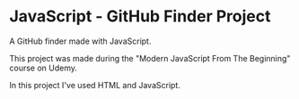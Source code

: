 # JavaScript - GitHub Finder Project
A GitHub finder made with JavaScript.

This project was made during the "Modern JavaScript From The Beginning" course on Udemy.

In this project I've used HTML and JavaScript.
